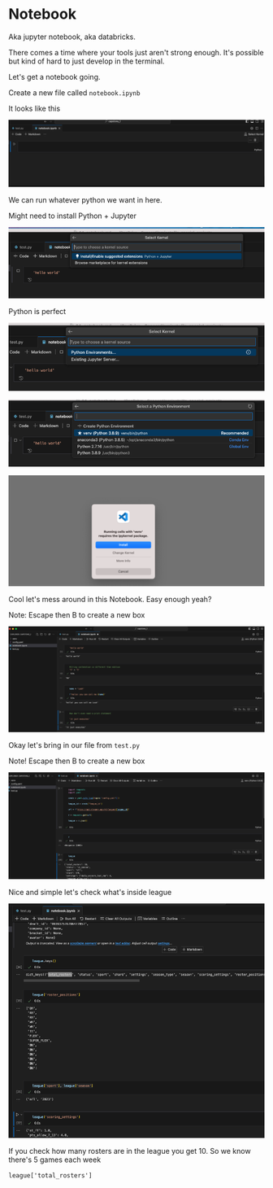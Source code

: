 

# Notebook

Aka jupyter notebook, aka databricks.

There comes a time where your tools just aren't strong enough. It's possible but kind of hard to just develop in the terminal.

Let's get a notebook going.

Create a new file called `notebook.ipynb`

It looks like this

![](screenshots/Capstone%208.png)

We can run whatever python we want in here.

Might need to install Python + Jupyter

![](screenshots/Capstone%209.png)


Python is perfect


![](screenshots/Capstone%2010.png)

![](screenshots/Capstone%2011.png)

![](screenshots/Capstone%2012.png)


Cool let's mess around in this Notebook. Easy enough yeah?

Note: Escape then B to create a new box

![](screenshots/Capstone%2013.png)


Okay let's bring in our file from `test.py`

Note! Escape then B to create a new box

![](screenshots/Capstone%2014.png)


Nice and simple let's check what's inside league

![](screenshots/Capstone%2015.png)

If you check how many rosters are in the league you get 10.
So we know there's 5 games each week
```
league['total_rosters']
```
